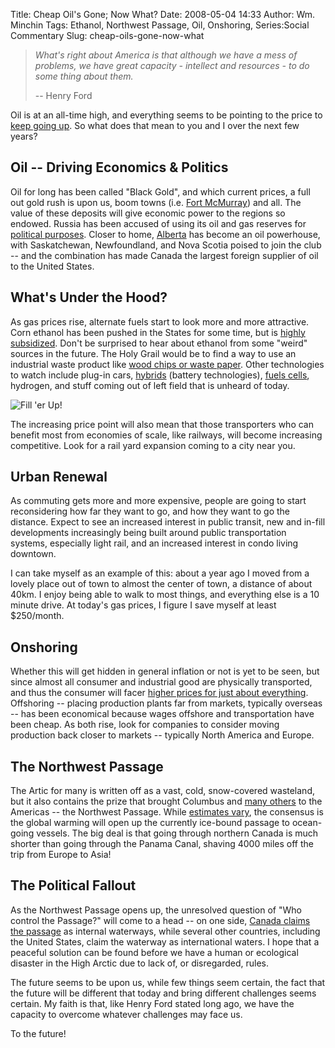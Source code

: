 Title: Cheap Oil's Gone; Now What?
Date: 2008-05-04 14:33
Author: Wm. Minchin
Tags: Ethanol, Northwest Passage, Oil, Onshoring, Series:Social Commentary
Slug: cheap-oils-gone-now-what

> *What's right about America is that although we have a mess of
> problems, we have great capacity - intellect and resources - to do
> some thing about them.*
>
> -- Henry Ford

Oil is at an all-time high, and everything seems to be pointing to the
price to [keep going
up](http://blog.wired.com/cars/2008/04/4-a-gallon-gas.html). So what
does that mean to you and I over the next few years?

## Oil -- Driving Economics & Politics

Oil for long has been called "Black Gold", and which current prices, a
full out gold rush is upon us, boom towns (i.e. [Fort
McMurray](http://www.economist.com/world/la/displaystory.cfm?story_id=9410672 "Boomtown on a bender - The Economist"))
and all. The value of these deposits will give economic power to the
regions so endowed. Russia has been accused of using its oil and gas
reserves for [political
purposes](http://www.iht.com/articles/2007/01/09/business/secure.php).
Closer to home,
[Alberta](http://en.wikipedia.org/wiki/Athabasca_Oil_Sands) has become
an oil powerhouse, with Saskatchewan, Newfoundland, and Nova Scotia
poised to join the club -- and the combination has made Canada the
largest foreign supplier of oil to the United States.

## What's Under the Hood?

As gas prices rise, alternate fuels start to look more and more
attractive. Corn ethanol has been pushed in the States for some time,
but is [highly
subsidized](http://www.taxpayer.net/energy/ethanolprimer.pdf). Don't be
surprised to hear about ethanol from some "weird" sources in the future.
The Holy Grail would be to find a way to use an industrial waste product
like [wood chips or waste
paper](http://www.wired.com/science/planetearth/magazine/15-10/ff_plant).
Other technologies to watch include plug-in cars,
[hybrids](http://www.wired.com/cars/futuretransport/news/2008/01/lutz_volt_qa)
(battery technologies), [fuels cells](http://www.ballard.com/),
hydrogen, and stuff coming out of left field that is unheard of today.

![Fill 'er
Up!](http://3.bp.blogspot.com/_fWUoqQ2t4Js/SB4cVLR-qHI/AAAAAAAAAkE/yCVU_tjUFzA/s400/Fill+%27er+up!.jpg)

The increasing price point will also mean that those transporters who
can benefit most from economies of scale, like railways, will become
increasing competitive. Look for a rail yard expansion coming to a city
near you.

## Urban Renewal

As commuting gets more and more expensive, people are going to start
reconsidering how far they want to go, and how they want to go the
distance. Expect to see an increased interest in public transit, new and
in-fill developments increasingly being built around public
transportation systems, especially light rail, and an increased interest
in condo living downtown.

I can take myself as an example of this: about a year ago I moved from a
lovely place out of town to almost the center of town, a distance of
about 40km. I enjoy being able to walk to most things, and everything
else is a 10 minute drive. At today's gas prices, I figure I save myself
at least $250/month.

## Onshoring

Whether this will get hidden in general inflation or not is yet to be
seen, but since almost all consumer and industrial good are physically
transported, and thus the consumer will facer [higher prices for just
about
everything](http://www.iht.com/articles/2008/04/29/business/29prices.php).
Offshoring -- placing production plants far from markets, typically
overseas -- has been economical because wages offshore and transportation
have been cheap. As both rise, look for companies to consider moving
production back closer to markets -- typically North America and Europe.

## The Northwest Passage

The Artic for many is written off as a vast, cold, snow-covered
wasteland, but it also contains the prize that brought Columbus and
[many
others](http://www.bl.uk/onlinegallery/features/northwpass/intro.html)
to the Americas -- the Northwest Passage. While [estimates
vary](http://archives.cnn.com/2002/TECH/science/08/29/northwest.passage/index.html),
the consensus is the global warming will open up the currently ice-bound
passage to ocean-going vessels. The big deal is that going through
northern Canada is much shorter than going through the Panama Canal,
shaving 4000 miles off the trip from Europe to Asia!

## The Political Fallout

As the Northwest Passage opens up, the unresolved question of "Who
control the Passage?" will come to a head -- on one side, [Canada claims
the
passage](http://www.dailygalaxy.com/my_weblog/2007/08/arctics-legenda.html)
as internal waterways, while several other countries, including the
United States, claim the waterway as international waters. I hope that a
peaceful solution can be found before we have a human or ecological
disaster in the High Arctic due to lack of, or disregarded, rules.

The future seems to be upon us, while few things seem certain, the fact
that the future will be different that today and bring different
challenges seems certain. My faith is that, like Henry Ford stated long
ago, we have the capacity to overcome whatever challenges may face us.

To the future!
